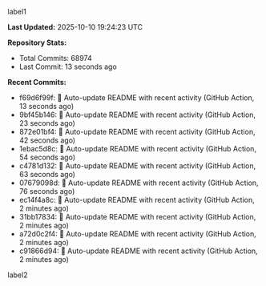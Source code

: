 
label1 
<!-- ACTIVITY_START -->
**Last Updated:** 2025-10-10 19:24:23 UTC

**Repository Stats:**
- Total Commits: 68974
- Last Commit: 13 seconds ago

**Recent Commits:**
- f69d6f99f: 🤖 Auto-update README with recent activity (GitHub Action, 13 seconds ago)
- 9bf45b146: 🤖 Auto-update README with recent activity (GitHub Action, 23 seconds ago)
- 872e01bf4: 🤖 Auto-update README with recent activity (GitHub Action, 42 seconds ago)
- 1ebac5d8c: 🤖 Auto-update README with recent activity (GitHub Action, 54 seconds ago)
- c4781d132: 🤖 Auto-update README with recent activity (GitHub Action, 63 seconds ago)
- 07679098d: 🤖 Auto-update README with recent activity (GitHub Action, 76 seconds ago)
- ec14f4a8c: 🤖 Auto-update README with recent activity (GitHub Action, 2 minutes ago)
- 31bb17834: 🤖 Auto-update README with recent activity (GitHub Action, 2 minutes ago)
- a72d0c2f4: 🤖 Auto-update README with recent activity (GitHub Action, 2 minutes ago)
- c91866d94: 🤖 Auto-update README with recent activity (GitHub Action, 2 minutes ago)
<!-- ACTIVITY_END -->

label2
